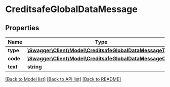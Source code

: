 # CreditsafeGlobalDataMessage

## Properties
Name | Type | Description | Notes
------------ | ------------- | ------------- | -------------
**type** | [**\Swagger\Client\Model\CreditsafeGlobalDataMessageType**](CreditsafeGlobalDataMessageType.md) |  | [optional] 
**code** | [**\Swagger\Client\Model\CreditsafeGlobalDataMessageCode**](CreditsafeGlobalDataMessageCode.md) |  | [optional] 
**text** | **string** |  | [optional] 

[[Back to Model list]](../../README.md#documentation-for-models) [[Back to API list]](../../README.md#documentation-for-api-endpoints) [[Back to README]](../../README.md)

